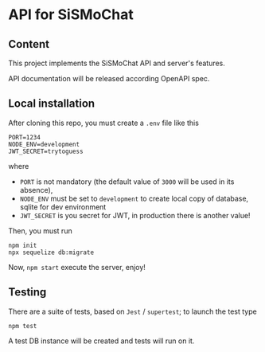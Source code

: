 # API for SiSMoChat

## Content

This project implements the SiSMoChat API and server's features.

API documentation will be released according OpenAPI spec.

## Local installation

After cloning this repo, you must create a `.env` file like this

```
PORT=1234
NODE_ENV=development
JWT_SECRET=trytoguess
```

where
- `PORT` is not mandatory (the default value of `3000` will be used in its absence), 
- `NODE_ENV` must be set to `development` to create local copy of database, sqlite for dev environment
- `JWT_SECRET` is you secret for JWT, in production there is another value!

Then, you must run

```
npm init
npx sequelize db:migrate
```

Now, `npm start` execute the server, enjoy!

## Testing

There are a suite of tests, based on `Jest` / `supertest`; to launch the test type 

``` 
npm test 
```

A test DB instance will be created and tests will run on it.